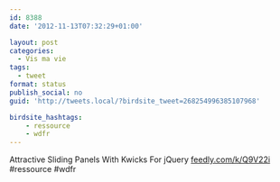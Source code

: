 ```yaml
---
id: 8388
date: '2012-11-13T07:32:29+01:00'

layout: post
categories:
  - Vis ma vie
tags:
  - tweet
format: status
publish_social: no
guid: 'http://tweets.local/?birdsite_tweet=268254996385107968'

birdsite_hashtags:
    - ressource
    - wdfr
---
```


Attractive Sliding Panels With Kwicks For jQuery [feedly.com/k/Q9V22i](http://feedly.com/k/Q9V22i) #ressource #wdfr